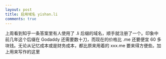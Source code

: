 ```yaml
---
layout: post
title: 启用域名 yishan.li
comments: true
---
```


上周看到知乎一条答案里有人使用了 .li 后缀的域名，顺手就注册了一个。印象中前几年这个后缀在 Godaddy 还需要数十刀，而现在的价格比 .me 还要便宜 60 多块钱。无论从记忆成本或是财务成本，都比原来用着的 xxx.me 要来得方便些。加上用来写作的这里